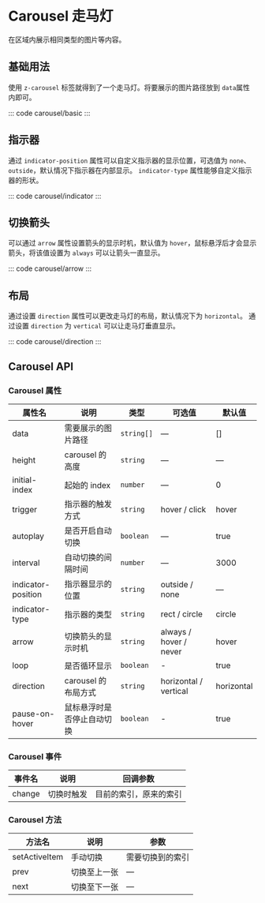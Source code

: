 <script setup>
import basic from 'exam/carousel/basic.vue'
import indicator from 'exam/carousel/indicator.vue'
import arrow from 'exam/carousel/arrow.vue'
import direction from 'exam/carousel/direction.vue'

</script>

# Carousel 走马灯

在区域内展示相同类型的图片等内容。

## 基础用法

使用 `z-carousel` 标签就得到了一个走马灯。将要展示的图片路径放到 `data`属性内即可。

::: code carousel/basic
<basic></basic>
:::

## 指示器

通过 `indicator-position` 属性可以自定义指示器的显示位置，可选值为 `none`、`outside`，默认情况下指示器在内部显示。
`indicator-type` 属性能够自定义指示器的形状。

::: code carousel/indicator
<indicator></indicator>
:::

## 切换箭头

可以通过 `arrow` 属性设置箭头的显示时机，默认值为 `hover`，鼠标悬浮后才会显示箭头，将该值设置为 `always` 可以让箭头一直显示。

::: code carousel/arrow
<arrow></arrow>
:::

## 布局

通过设置 `direction` 属性可以更改走马灯的布局，默认情况下为 `horizontal`。 通过设置 `direction` 为 `vertical` 可以让走马灯垂直显示。

::: code carousel/direction
<direction></direction>
:::

## Carousel API

### Carousel 属性

| 属性名             | 说明                       | 类型       | 可选值                 | 默认值     |
| ------------------ | -------------------------- | ---------- | ---------------------- | ---------- |
| data               | 需要展示的图片路径         | `string[]` | —                      | []         |
| height             | carousel 的高度            | `string`   | —                      | —          |
| initial-index      | 起始的 index               | `number`   | —                      | 0          |
| trigger            | 指示器的触发方式           | `string`   | hover / click          | hover      |
| autoplay           | 是否开启自动切换           | `boolean`  | —                      | true       |
| interval           | 自动切换的间隔时间         | `number`   | —                      | 3000       |
| indicator-position | 指示器显示的位置           | `string`   | outside / none         | —          |
| indicator-type     | 指示器的类型               | `string`   | rect / circle          | circle     |
| arrow              | 切换箭头的显示时机         | `string`   | always / hover / never | hover      |
| loop               | 是否循环显示               | `boolean`  | -                      | true       |
| direction          | carousel 的布局方式        | `string`   | horizontal / vertical  | horizontal |
| pause-on-hover     | 鼠标悬浮时是否停止自动切换 | `boolean`  | -                      | true       |

### Carousel 事件

| 事件名 | 说明       | 回调参数               |
| ------ | ---------- | ---------------------- |
| change | 切换时触发 | 目前的索引，原来的索引 |

### Carousel 方法

| 方法名        | 说明         | 参数             |
| ------------- | ------------ | ---------------- |
| setActiveItem | 手动切换     | 需要切换到的索引 |
| prev          | 切换至上一张 | —                |
| next          | 切换至下一张 | —                |